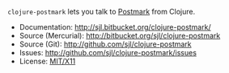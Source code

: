 `clojure-postmark` lets you talk to [Postmark](http://postmarkapp.com/) from
Clojure.

* Documentation: <http://sjl.bitbucket.org/clojure-postmark/>
* Source (Mercurial): <http://bitbucket.org/sjl/clojure-postmark>
* Source (Git): <http://github.com/sjl/clojure-postmark>
* Issues: <http://github.com/sjl/clojure-postmark/issues>
* License: [MIT/X11](http://www.opensource.org/licenses/mit-license.php)
